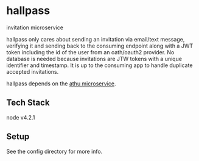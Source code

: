 # hallpass
invitation microservice

hallpass only cares about sending an invitation via email/text message, verifying it and sending back to the consuming endpoint along with a JWT token including the id of the user from an oath/oauth2 provider. No database is needed because invitations are JTW tokens with a unique identifier and timestamp. It is up to the consuming app to handle duplicate accepted invitations.

hallpass depends on the <a href="https://github.com/sebringj/athu">athu microservice</a>.

## Tech Stack
node v4.2.1

## Setup
See the config directory for more info.
